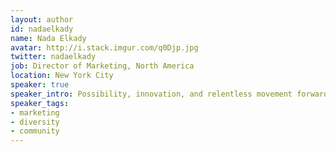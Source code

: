 ```yaml
---
layout: author
id: nadaelkady
name: Nada Elkady
avatar: http://i.stack.imgur.com/q0Djp.jpg
twitter: nadaelkady
job: Director of Marketing, North America
location: New York City
speaker: true
speaker_intro: Possibility, innovation, and relentless movement forward are at the core of what drive Nada. She enjoys speaking about building scalable and efficient marketing systems, empowering women, and living life to the fullest through running.
speaker_tags:
- marketing
- diversity
- community
---
```

